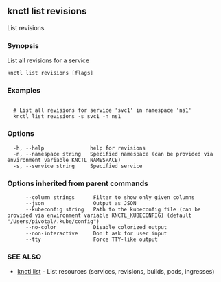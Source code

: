 ## knctl list revisions

List revisions

### Synopsis

List all revisions for a service

```
knctl list revisions [flags]
```

### Examples

```

  # List all revisions for service 'svc1' in namespace 'ns1' 
  knctl list revisions -s svc1 -n ns1
```

### Options

```
  -h, --help               help for revisions
  -n, --namespace string   Specified namespace (can be provided via environment variable KNCTL_NAMESPACE)
  -s, --service string     Specified service
```

### Options inherited from parent commands

```
      --column strings      Filter to show only given columns
      --json                Output as JSON
      --kubeconfig string   Path to the kubeconfig file (can be provided via environment variable KNCTL_KUBECONFIG) (default "/Users/pivotal/.kube/config")
      --no-color            Disable colorized output
      --non-interactive     Don't ask for user input
      --tty                 Force TTY-like output
```

### SEE ALSO

* [knctl list](knctl_list.md)	 - List resources (services, revisions, builds, pods, ingresses)

